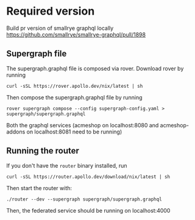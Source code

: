 # Required version
Build pr version of smallrye graphql locally https://github.com/smallrye/smallrye-graphql/pull/1898

## Supergraph file

The supergraph.graphql file is composed via rover. Download rover by running

```
curl -sSL https://rover.apollo.dev/nix/latest | sh
```

Then compose the supergraph.graphql file by running

```
rover supergraph compose --config supergraph-config.yaml > supergraph/supergraph.graphql
```

Both the graphql services (acmeshop on localhost:8080 and acmeshop-addons on localhost:8081 need to be running)

## Running the router

If you don't have the `router` binary installed, run
```
curl -sSL https://router.apollo.dev/download/nix/latest | sh
```

Then start the router with:

```
./router --dev --supergraph supergraph/supergraph.graphql
```

Then, the federated service should be running on localhost:4000
